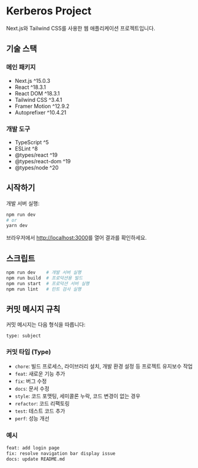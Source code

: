 # Kerberos Project

Next.js와 Tailwind CSS를 사용한 웹 애플리케이션 프로젝트입니다.

## 기술 스택

### 메인 패키지

- Next.js ^15.0.3
- React ^18.3.1
- React DOM ^18.3.1
- Tailwind CSS ^3.4.1
- Framer Motion ^12.9.2
- Autoprefixer ^10.4.21

### 개발 도구

- TypeScript ^5
- ESLint ^8
- @types/react ^19
- @types/react-dom ^19
- @types/node ^20

## 시작하기

개발 서버 실행:

```bash
npm run dev
# or
yarn dev
```

브라우저에서 [http://localhost:3000](http://localhost:3000)를 열어 결과를 확인하세요.

## 스크립트

```bash
npm run dev    # 개발 서버 실행
npm run build  # 프로덕션용 빌드
npm run start  # 프로덕션 서버 실행
npm run lint   # 린트 검사 실행
```

## 커밋 메시지 규칙

커밋 메시지는 다음 형식을 따릅니다:

```
type: subject
```

### 커밋 타입 (Type)

- `chore`: 빌드 프로세스, 라이브러리 설치, 개발 환경 설정 등 프로젝트 유지보수 작업
- `feat`: 새로운 기능 추가
- `fix`: 버그 수정
- `docs`: 문서 수정
- `style`: 코드 포맷팅, 세미콜론 누락, 코드 변경이 없는 경우
- `refactor`: 코드 리팩토링
- `test`: 테스트 코드 추가
- `perf`: 성능 개선

### 예시

```bash
feat: add login page
fix: resolve navigation bar display issue
docs: update README.md
```

